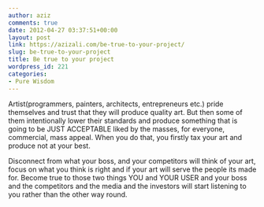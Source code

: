 ```yaml
---
author: aziz
comments: true
date: 2012-04-27 03:37:51+00:00
layout: post
link: https://azizali.com/be-true-to-your-project/
slug: be-true-to-your-project
title: Be true to your project
wordpress_id: 221
categories:
- Pure Wisdom
---
```


Artist(programmers, painters, architects, entrepreneurs etc.) pride themselves and trust that they will produce quality art. But then some of them intentionally lower their standards and produce something that is going to be JUST ACCEPTABLE liked by the masses, for everyone, commercial, mass appeal. When you do that, you firstly tax your art and produce not at your best.

Disconnect from what your boss, and your competitors will think of your art, focus on what you think is right and if your art will serve the people its made for. Become true to those two things YOU and YOUR USER and your boss and the competitors and the media and the investors will start listening to you rather than the other way round.
